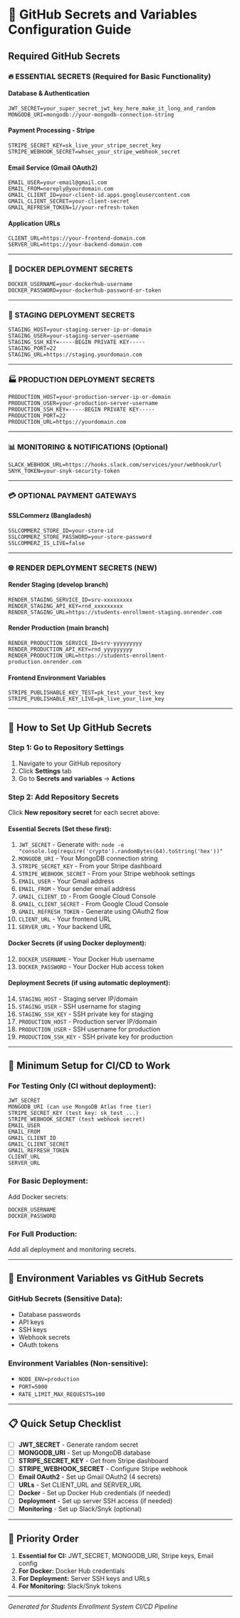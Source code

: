 # 🔐 GitHub Secrets and Variables Configuration Guide

## Required GitHub Secrets

### 🔥 **ESSENTIAL SECRETS (Required for Basic Functionality)**

#### Database & Authentication
```
JWT_SECRET=your_super_secret_jwt_key_here_make_it_long_and_random
MONGODB_URI=mongodb://your-mongodb-connection-string
```

#### Payment Processing - Stripe
```
STRIPE_SECRET_KEY=sk_live_your_stripe_secret_key
STRIPE_WEBHOOK_SECRET=whsec_your_stripe_webhook_secret
```

#### Email Service (Gmail OAuth2)
```
EMAIL_USER=your-email@gmail.com
EMAIL_FROM=noreply@yourdomain.com
GMAIL_CLIENT_ID=your-client-id.apps.googleusercontent.com
GMAIL_CLIENT_SECRET=your-client-secret
GMAIL_REFRESH_TOKEN=1//your-refresh-token
```

#### Application URLs
```
CLIENT_URL=https://your-frontend-domain.com
SERVER_URL=https://your-backend-domain.com
```

---

### 🐳 **DOCKER DEPLOYMENT SECRETS**

```
DOCKER_USERNAME=your-dockerhub-username
DOCKER_PASSWORD=your-dockerhub-password-or-token
```

---

### 🚀 **STAGING DEPLOYMENT SECRETS**

```
STAGING_HOST=your-staging-server-ip-or-domain
STAGING_USER=your-staging-server-username
STAGING_SSH_KEY=-----BEGIN PRIVATE KEY-----
STAGING_PORT=22
STAGING_URL=https://staging.yourdomain.com
```

---

### 🏭 **PRODUCTION DEPLOYMENT SECRETS**

```
PRODUCTION_HOST=your-production-server-ip-or-domain
PRODUCTION_USER=your-production-server-username
PRODUCTION_SSH_KEY=-----BEGIN PRIVATE KEY-----
PRODUCTION_PORT=22
PRODUCTION_URL=https://yourdomain.com
```

---

### 📊 **MONITORING & NOTIFICATIONS (Optional)**

```
SLACK_WEBHOOK_URL=https://hooks.slack.com/services/your/webhook/url
SNYK_TOKEN=your-snyk-security-token
```

---

### 💳 **OPTIONAL PAYMENT GATEWAYS**

#### SSLCommerz (Bangladesh)
```
SSLCOMMERZ_STORE_ID=your-store-id
SSLCOMMERZ_STORE_PASSWORD=your-store-password
SSLCOMMERZ_IS_LIVE=false
```

---

### 🌐 **RENDER DEPLOYMENT SECRETS (NEW)**

#### Render Staging (develop branch)
```
RENDER_STAGING_SERVICE_ID=srv-xxxxxxxxx
RENDER_STAGING_API_KEY=rnd_xxxxxxxxx
RENDER_STAGING_URL=https://students-enrollment-staging.onrender.com
```

#### Render Production (main branch)
```
RENDER_PRODUCTION_SERVICE_ID=srv-yyyyyyyyy
RENDER_PRODUCTION_API_KEY=rnd_yyyyyyyyy
RENDER_PRODUCTION_URL=https://students-enrollment-production.onrender.com
```

#### Frontend Environment Variables
```
STRIPE_PUBLISHABLE_KEY_TEST=pk_test_your_test_key
STRIPE_PUBLISHABLE_KEY_LIVE=pk_live_your_live_key
```

---

## 📝 **How to Set Up GitHub Secrets**

### Step 1: Go to Repository Settings
1. Navigate to your GitHub repository
2. Click **Settings** tab
3. Go to **Secrets and variables** → **Actions**

### Step 2: Add Repository Secrets
Click **New repository secret** for each secret above:

#### Essential Secrets (Set these first):
1. `JWT_SECRET` - Generate with: `node -e "console.log(require('crypto').randomBytes(64).toString('hex'))"`
2. `MONGODB_URI` - Your MongoDB connection string
3. `STRIPE_SECRET_KEY` - From your Stripe dashboard
4. `STRIPE_WEBHOOK_SECRET` - From your Stripe webhook settings
5. `EMAIL_USER` - Your Gmail address
6. `EMAIL_FROM` - Your sender email address
7. `GMAIL_CLIENT_ID` - From Google Cloud Console
8. `GMAIL_CLIENT_SECRET` - From Google Cloud Console  
9. `GMAIL_REFRESH_TOKEN` - Generate using OAuth2 flow
10. `CLIENT_URL` - Your frontend URL
11. `SERVER_URL` - Your backend URL

#### Docker Secrets (if using Docker deployment):
12. `DOCKER_USERNAME` - Your Docker Hub username
13. `DOCKER_PASSWORD` - Your Docker Hub access token

#### Deployment Secrets (if using automatic deployment):
14. `STAGING_HOST` - Staging server IP/domain
15. `STAGING_USER` - SSH username for staging
16. `STAGING_SSH_KEY` - SSH private key for staging
17. `PRODUCTION_HOST` - Production server IP/domain
18. `PRODUCTION_USER` - SSH username for production  
19. `PRODUCTION_SSH_KEY` - SSH private key for production

---

## 🚦 **Minimum Setup for CI/CD to Work**

### For **Testing Only** (CI without deployment):
```
JWT_SECRET
MONGODB_URI (can use MongoDB Atlas free tier)
STRIPE_SECRET_KEY (test key: sk_test_...)
STRIPE_WEBHOOK_SECRET (test webhook secret)
EMAIL_USER
EMAIL_FROM
GMAIL_CLIENT_ID
GMAIL_CLIENT_SECRET
GMAIL_REFRESH_TOKEN
CLIENT_URL
SERVER_URL
```

### For **Basic Deployment**:
Add Docker secrets:
```
DOCKER_USERNAME
DOCKER_PASSWORD
```

### For **Full Production**:
Add all deployment and monitoring secrets.

---

## 🔧 **Environment Variables vs GitHub Secrets**

### GitHub Secrets (Sensitive Data):
- Database passwords
- API keys
- SSH keys
- Webhook secrets
- OAuth tokens

### Environment Variables (Non-sensitive):
- `NODE_ENV=production`
- `PORT=5000`
- `RATE_LIMIT_MAX_REQUESTS=100`

---

## 📋 **Quick Setup Checklist**

- [ ] **JWT_SECRET** - Generate random secret
- [ ] **MONGODB_URI** - Set up MongoDB database
- [ ] **STRIPE_SECRET_KEY** - Get from Stripe dashboard
- [ ] **STRIPE_WEBHOOK_SECRET** - Configure Stripe webhook
- [ ] **Email OAuth2** - Set up Gmail OAuth2 (4 secrets)
- [ ] **URLs** - Set CLIENT_URL and SERVER_URL
- [ ] **Docker** - Set up Docker Hub credentials (if needed)
- [ ] **Deployment** - Set up server SSH access (if needed)
- [ ] **Monitoring** - Set up Slack/Snyk (optional)

---

## 🎯 **Priority Order**

1. **Essential for CI:** JWT_SECRET, MONGODB_URI, Stripe keys, Email config
2. **For Docker:** Docker Hub credentials  
3. **For Deployment:** Server SSH keys and URLs
4. **For Monitoring:** Slack/Snyk tokens

---

*Generated for Students Enrollment System CI/CD Pipeline*
